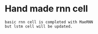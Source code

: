 # Hand made rnn cell
    basic rnn cell is completed with MaeRNN
    but lstm cell will be updated.

